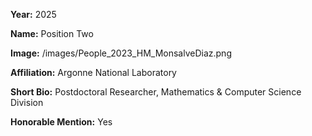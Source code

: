 **Year:** 2025

**Name:** Position Two

**Image:** /images/People_2023_HM_MonsalveDiaz.png

**Affiliation:** Argonne National Laboratory

**Short Bio:** Postdoctoral Researcher, Mathematics & Computer Science Division

**Honorable Mention:** Yes

